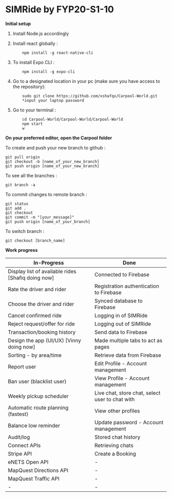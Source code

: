 # SIMRide by FYP20-S1-10



**Initial setup**

1. Install Node.js accordingly

2. Install react globally :
    ```
        npm install -g react-native-cli
    ```

3. To install Expo CLI :
    ```
        npm install -g expo-cli
    ```

4. Go to a designated location in your pc (make sure you have access to the repository):
    ```
        sudo git clone https://github.com/xshafqx/Carpool-World.git
        *input your laptop password
    ```

5. Go to your terminal :
    ```
        cd Carpool-World/Carpool-World/Carpool-World
        npm start
        w
    ```



**On your preferred editor, open the Carpool folder**

To create and push your new branch to github :
```
git pull origin
git checkout -b [name_of_your_new_branch]
git push origin [name_of_your_new_branch]
```


To see all the branches :
```
git branch -a
```


To commit changes to remote branch :
```
git status
git add .
git checkout
git commit -m "[your_message]"
git push origin [name_of_your_branch]
```


To switch branch :
```
git checkout [branch_name]
```


**Work progress**

In-Progress | Done
----------- | -----------
Display list of available rides [Shafiq doing now] | Connected to Firebase 
Rate the driver and rider | Registration authentication to Firebase 
Choose the driver and rider | Synced database to Firebase 
Cancel confirmed ride | Logging in of SIMRide 
Reject request/offer for ride | Logging out of SIMRide 
Transaction/booking history | Send data to Firebase 
Design the app (UI/UX) [Vinny doing now] | Made multiple tabs to act as pages 
Sorting - by area/time | Retrieve data from Firebase 
Report user | Edit Profile - Account management 
Ban user (blacklist user) | View Profile - Account management 
Weekly pickup scheduler | Live chat, store chat, select user to chat with 
Automatic route planning (fastest) | View other profiles 
Balance low reminder | Update password - Account management
Audit/log | Stored chat history 
Connect APIs | Retrieving chats
Stripe API | Create a Booking
eNETS Open API | -
MapQuest Directions API | -
MapQuest Traffic API | -
- | -
